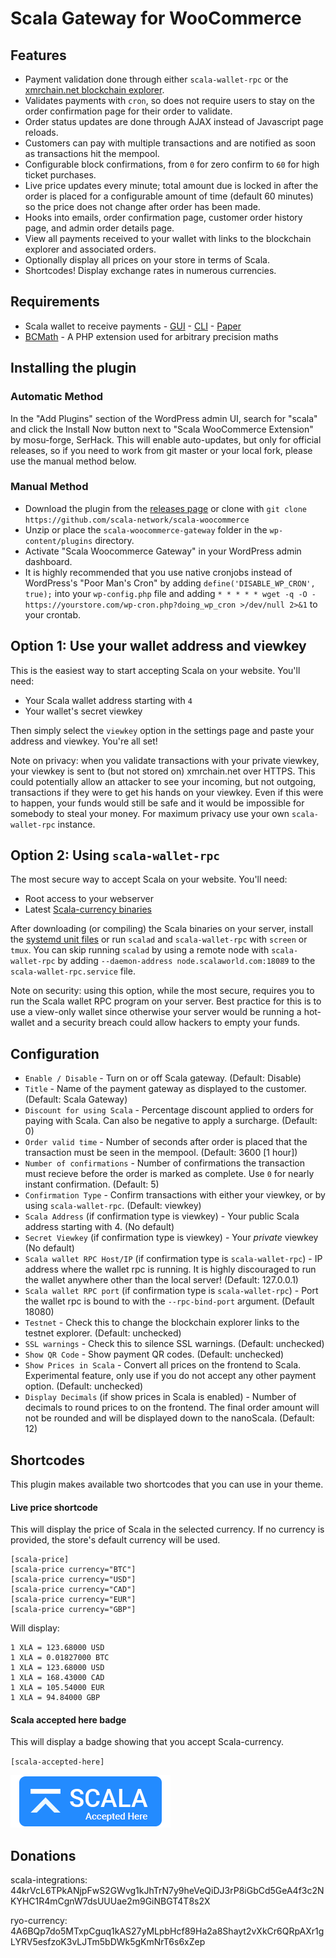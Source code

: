 # Scala Gateway for WooCommerce

## Features

* Payment validation done through either `scala-wallet-rpc` or the [xmrchain.net blockchain explorer](https://xmrchain.net/).
* Validates payments with `cron`, so does not require users to stay on the order confirmation page for their order to validate.
* Order status updates are done through AJAX instead of Javascript page reloads.
* Customers can pay with multiple transactions and are notified as soon as transactions hit the mempool.
* Configurable block confirmations, from `0` for zero confirm to `60` for high ticket purchases.
* Live price updates every minute; total amount due is locked in after the order is placed for a configurable amount of time (default 60 minutes) so the price does not change after order has been made.
* Hooks into emails, order confirmation page, customer order history page, and admin order details page.
* View all payments received to your wallet with links to the blockchain explorer and associated orders.
* Optionally display all prices on your store in terms of Scala.
* Shortcodes! Display exchange rates in numerous currencies.

## Requirements

* Scala wallet to receive payments - [GUI](https://github.com/scala-project/scala-gui/releases) - [CLI](https://github.com/scala-project/scala/releases) - [Paper](https://scalaaddress.org/)
* [BCMath](http://php.net/manual/en/book.bc.php) - A PHP extension used for arbitrary precision maths

## Installing the plugin

### Automatic Method

In the "Add Plugins" section of the WordPress admin UI, search for "scala" and click the Install Now button next to "Scala WooCommerce Extension" by mosu-forge, SerHack.  This will enable auto-updates, but only for official releases, so if you need to work from git master or your local fork, please use the manual method below.

### Manual Method

* Download the plugin from the [releases page](https://github.com/scala-network/scala-woocommerce) or clone with `git clone https://github.com/scala-network/scala-woocommerce`
* Unzip or place the `scala-woocommerce-gateway` folder in the `wp-content/plugins` directory.
* Activate "Scala Woocommerce Gateway" in your WordPress admin dashboard.
* It is highly recommended that you use native cronjobs instead of WordPress's "Poor Man's Cron" by adding `define('DISABLE_WP_CRON', true);` into your `wp-config.php` file and adding `* * * * * wget -q -O - https://yourstore.com/wp-cron.php?doing_wp_cron >/dev/null 2>&1` to your crontab.

## Option 1: Use your wallet address and viewkey

This is the easiest way to start accepting Scala on your website. You'll need:

* Your Scala wallet address starting with `4`
* Your wallet's secret viewkey

Then simply select the `viewkey` option in the settings page and paste your address and viewkey. You're all set!

Note on privacy: when you validate transactions with your private viewkey, your viewkey is sent to (but not stored on) xmrchain.net over HTTPS. This could potentially allow an attacker to see your incoming, but not outgoing, transactions if they were to get his hands on your viewkey. Even if this were to happen, your funds would still be safe and it would be impossible for somebody to steal your money. For maximum privacy use your own `scala-wallet-rpc` instance.

## Option 2: Using `scala-wallet-rpc`

The most secure way to accept Scala on your website. You'll need:

* Root access to your webserver
* Latest [Scala-currency binaries](https://github.com/scala-project/scala/releases)

After downloading (or compiling) the Scala binaries on your server, install the [systemd unit files](https://github.com/scala-network/scala-woocommerce/tree/master/assets/systemd-unit-files) or run `scalad` and `scala-wallet-rpc` with `screen` or `tmux`. You can skip running `scalad` by using a remote node with `scala-wallet-rpc` by adding `--daemon-address node.scalaworld.com:18089` to the `scala-wallet-rpc.service` file.

Note on security: using this option, while the most secure, requires you to run the Scala wallet RPC program on your server. Best practice for this is to use a view-only wallet since otherwise your server would be running a hot-wallet and a security breach could allow hackers to empty your funds.

## Configuration

* `Enable / Disable` - Turn on or off Scala gateway. (Default: Disable)
* `Title` - Name of the payment gateway as displayed to the customer. (Default: Scala Gateway)
* `Discount for using Scala` - Percentage discount applied to orders for paying with Scala. Can also be negative to apply a surcharge. (Default: 0)
* `Order valid time` - Number of seconds after order is placed that the transaction must be seen in the mempool. (Default: 3600 [1 hour])
* `Number of confirmations` - Number of confirmations the transaction must recieve before the order is marked as complete. Use `0` for nearly instant confirmation. (Default: 5)
* `Confirmation Type` - Confirm transactions with either your viewkey, or by using `scala-wallet-rpc`. (Default: viewkey)
* `Scala Address` (if confirmation type is viewkey) - Your public Scala address starting with 4. (No default)
* `Secret Viewkey` (if confirmation type is viewkey) - Your *private* viewkey (No default)
* `Scala wallet RPC Host/IP` (if confirmation type is `scala-wallet-rpc`) - IP address where the wallet rpc is running. It is highly discouraged to run the wallet anywhere other than the local server! (Default: 127.0.0.1)
* `Scala wallet RPC port` (if confirmation type is `scala-wallet-rpc`) - Port the wallet rpc is bound to with the `--rpc-bind-port` argument. (Default 18080)
* `Testnet` - Check this to change the blockchain explorer links to the testnet explorer. (Default: unchecked)
* `SSL warnings` - Check this to silence SSL warnings. (Default: unchecked)
* `Show QR Code` - Show payment QR codes. (Default: unchecked)
* `Show Prices in Scala` - Convert all prices on the frontend to Scala. Experimental feature, only use if you do not accept any other payment option. (Default: unchecked)
* `Display Decimals` (if show prices in Scala is enabled) - Number of decimals to round prices to on the frontend. The final order amount will not be rounded and will be displayed down to the nanoScala. (Default: 12)

## Shortcodes

This plugin makes available two shortcodes that you can use in your theme.

#### Live price shortcode

This will display the price of Scala in the selected currency. If no currency is provided, the store's default currency will be used.

```
[scala-price]
[scala-price currency="BTC"]
[scala-price currency="USD"]
[scala-price currency="CAD"]
[scala-price currency="EUR"]
[scala-price currency="GBP"]
```
Will display:
```
1 XLA = 123.68000 USD
1 XLA = 0.01827000 BTC
1 XLA = 123.68000 USD
1 XLA = 168.43000 CAD
1 XLA = 105.54000 EUR
1 XLA = 94.84000 GBP
```


#### Scala accepted here badge

This will display a badge showing that you accept Scala-currency.

`[scala-accepted-here]`

![Scala Accepted Here](/assets/images/scala-accepted-here.png?raw=true "Scala Accepted Here")

## Donations

scala-integrations: 44krVcL6TPkANjpFwS2GWvg1kJhTrN7y9heVeQiDJ3rP8iGbCd5GeA4f3c2NKYHC1R4mCgnW7dsUUUae2m9GiNBGT4T8s2X

ryo-currency: 4A6BQp7do5MTxpCguq1kAS27yMLpbHcf89Ha2a8Shayt2vXkCr6QRpAXr1gLYRV5esfzoK3vLJTm5bDWk5gKmNrT6s6xZep
